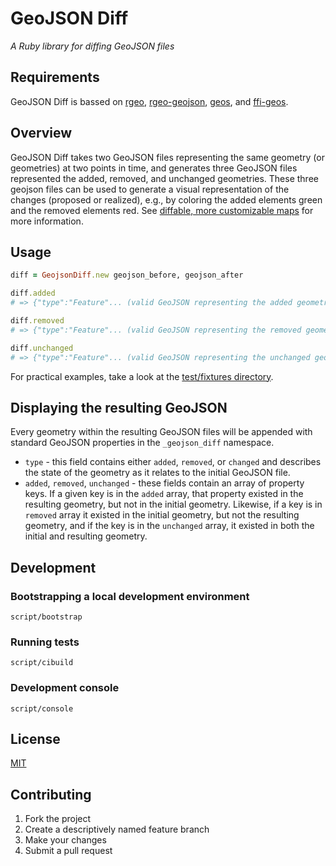 # GeoJSON Diff

*A Ruby library for diffing GeoJSON files*

## Requirements

GeoJSON Diff is bassed on [rgeo](https://github.com/dazuma/rgeo), [rgeo-geojson](https://github.com/dazuma/rgeo-geojson), [geos](http://trac.osgeo.org/geos/), and [ffi-geos](https://github.com/dark-panda/ffi-geos).

## Overview

GeoJSON Diff takes two GeoJSON files representing the same geometry (or geometries) at two points in time, and generates three GeoJSON files represented the added, removed, and unchanged geometries. These three geojson files can be used to generate a visual representation of the changes (proposed or realized), e.g., by coloring the added elements green and the removed elements red. See [diffable, more customizable maps](https://github.com/blog/1772-diffable-more-customizable-maps) for more information.

## Usage

```ruby
diff = GeojsonDiff.new geojson_before, geojson_after

diff.added
# => {"type":"Feature"... (valid GeoJSON representing the added geometries)

diff.removed
# => {"type":"Feature"... (valid GeoJSON representing the removed geometries)

diff.unchanged
# => {"type":"Feature"... (valid GeoJSON representing the unchanged geometries)
```

For practical examples, take a look at the [test/fixtures directory](test/fixtures).

## Displaying the resulting GeoJSON

Every geometry within the resulting GeoJSON files will be appended with standard GeoJSON properties in the `_geojson_diff` namespace.

* `type` - this field contains either `added`, `removed`, or `changed` and describes the state of the geometry as it relates to the initial GeoJSON file.
* `added`, `removed`, `unchanged` - these fields contain an array of property keys. If a given key is in the `added` array, that property existed in the resulting geometry, but not in the initial geometry. Likewise, if a key is in `removed` array it existed in the initial geometry, but not the resulting geometry, and if the key is in the `unchanged` array, it existed in both the initial and resulting geometry.


## Development

### Bootstrapping a local development environment

`script/bootstrap`

### Running tests

`script/cibuild`

### Development console

`script/console`

## License

[MIT](LICENSE.md)

## Contributing

1. Fork the project
2. Create a descriptively named feature branch
3. Make your changes
4. Submit a pull request
